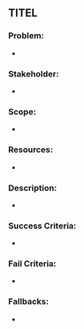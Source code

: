 ## TITEL

### Problem:
   * 

### Stakeholder:
   * 

### Scope:
   * 

### Resources:
   * 

### Description:
   * 

### Success Criteria:
   * 

### Fail Criteria:
   * 

### Fallbacks:
   * 